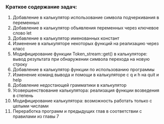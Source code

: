 ### Краткое содержание задач:

1. Добавление в калькулятор использование символа подчеркивания в переменных
2. Добавление в калькулятор объявления переменных через ключевое слово let
3. Добавление в калькулятор именованных констант
4. Изменение в калькуляторе некоторых функций на реализацию через класс
5. Модифицирование функции Token_stream::get() в калькуляторе: вывод результата при обнаружении символа перехода на новую строку
6. Добавление в калькулятор функции по использованию программы
7. Изменение команд вывода и помощи в калькуляторе с q и h на quit и help
8. Добавление недостающей грамматики в калькулятор
9. Усовершенствование калькулятора: реализация функции возведения в степень
10. Модифицирование калькулятора: возможность работать только с целыми числами
11. Переработка программ и предыдущих глав в соответствии с правилами из главы 7
